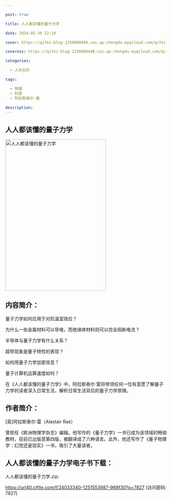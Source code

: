 ```yaml
---

post: true

title: 人人都该懂的量子力学

date: 2024-05-30 12:19

cover: https://qifei-blog-1256009448.cos.ap-chengdu.myqcloud.com/qifei-blog/51K9fsuo1nL._SX260_.jpg

coveross: https://qifei-blog-1256009448.cos.ap-chengdu.myqcloud.com/qifei-blog/51K9fsuo1nL._SX260_.jpg

categories:

  - 人文社科

tags:

  - 物理
  - 科普
  - 阿拉斯泰尔·雷

description:
---
```


## 人人都该懂的量子力学

<img alt="人人都该懂的量子力学" class="aligncenter loading" data-was-processed="true" decoding="async" fetchpriority="high" height="471" src="https://qifei-blog-1256009448.cos.ap-chengdu.myqcloud.com/qifei-blog/51K9fsuo1nL._SX260_.jpg" style="cursor: zoom-in;" width="314"/>

## 内容简介：

量子力学如何应用于对抗温室效应？<br/>

为什么一些金属材料可以导电，而绝缘体材料则可以完全阻断电流？<br/>

半导体与量子力学有什么关系？<br/>

超导现象是量子特性的表现？<br/>

如何用量子力学加密信息？<br/>

量子计算机运算速度如何？<br/>

在《人人都该懂的量子力学》中，阿拉斯泰尔·雷将带领任何一位有意愿了解量子力学的读者深入日常生活，解析日常生活背后的量子力学原理。

## 作者简介：

[英]阿拉斯泰尔·雷（Alastair Rae）<br/>

曾担任《欧洲物理学杂志》编辑。他写作的《量子力学》一书已成为该领域的畅销教材，目前已出版至第四版，被翻译成了六种语言。此外，他还写作了《量子物理学：幻觉还是现实》一书，吸引了大量读者。

## 人人都该懂的量子力学电子书下载：

人人都该懂的量子力学.zip: 

https://url40.ctfile.com/f/24033340-1251553987-968f30?p=7827 (访问密码: 7827)
